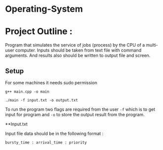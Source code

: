 # Operating-System

# Project Outline : 

Program that simulates the service of jobs (process) by the CPU of a multi-user computer. Inputs should be taken from text file with command arguments. And results also should be written to output file and screen.


## Setup

For some machines it needs sudo permission
```
g++ main.cpp -o main
```

```
./main -f input.txt -o output.txt   
```

To run the program two flags are required from the user ```-f``` which is to get input for program and ```-o``` to store the output result from the program.


**Input.txt

Input file data should be in the following format :

```bursty_time : arrival_time : priority ```
